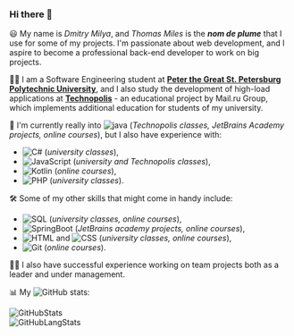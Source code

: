 ### Hi there 👋

😃 My name is *Dmitry Milya*, and *Thomas Miles* is the ***nom de plume*** that I use for some of my projects. I'm passionate about web development, and I aspire to become a professional back-end developer to work on big projects.

👨‍💻 I am a Software Engineering student at [**Peter the Great St. Petersburg Polytechnic University**](https://english.spbstu.ru/), and I also study the development of high-load applications at [**Technopolis**](https://polis.mail.ru/) - an educational project by Mail.ru Group, which implements additional education for students of my university.  



🔭 I'm currently really into ![java](https://img.shields.io/badge/-Java-white?logo=java&logoColor=007396) (*Technopolis classes, JetBrains Academy projects, online courses*), but I also have experience with:  
 * ![C#](https://img.shields.io/badge/-C%20Sharp-white?logo=c%20sharp&logoColor=239120) (*university classes*),
 * ![JavaScript](https://img.shields.io/badge/-JavaScript-white?logo=javascript&logoColor=F7DF1E) (*university and Technopolis classes*),
 * ![Kotlin](https://img.shields.io/badge/-Kotlin-white?logo=kotlin&logoColor=0095D5) (*online courses*),
 * ![PHP](https://img.shields.io/badge/-PHP-white?logo=php&logoColor=777BB4) (*university classes*).  

🛠️ Some of my other skills that might come in handy include:  
 * ![SQL](https://img.shields.io/badge/-SQL-white?logo=postgresql&logoColor=336791) (*university classes, online courses*),
 * ![SpringBoot](https://img.shields.io/badge/-Spring%20Boot-white?logo=spring&logoColor=6DB33F) (*JetBrains academy projects, online courses*),
 * ![HTML](https://img.shields.io/badge/-HTML-white?logo=html5&logoColor=E34F26) and ![CSS](https://img.shields.io/badge/-CSS-white?logo=css3&logoColor=1572B6) (*university classes, online courses*),
 * ![Git](https://img.shields.io/badge/-Git-white?logo=git&logoColor=F05032) (*online courses*).

👷‍♂️ I also have successful experience working on team projects both as a leader and under management.

📊 My ![GitHub](https://img.shields.io/badge/-GitHub-white?logo=github&logoColor=181717) stats:  

![GitHubStats](https://github-readme-stats.vercel.app/api?username=realthomasmiles&hide_title=true&hide_border=false&hide_rank=false&show_icons=true&include_all_commits=true&count_private=true&line_height=25&text_color=000&icon_color=000&bg_color=white)  
![GitHubLangStats](https://github-readme-stats.vercel.app/api/top-langs/?username=realthomasmiles&hide=html&hide_title=true&hide_border=false&layout=compact&langs_count=10&text_color=000&bg_color=white)
